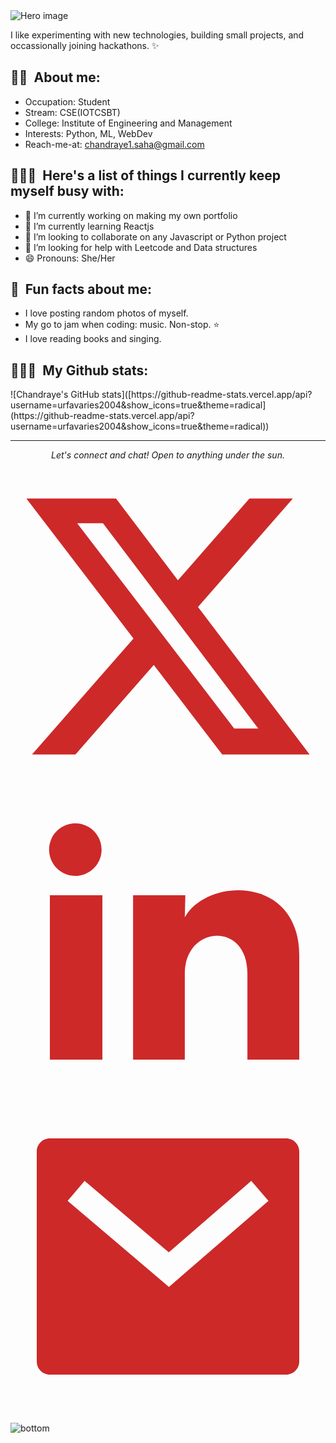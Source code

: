 <img src="https://raw.githubusercontent.com/jayehernandez/jayehernandez/3f5402efef9a0ae89211a6e04609558e862ca616/readme/hero.svg" alt="Hero image">

I like experimenting with new technologies, building small projects, and occassionally joining hackathons. ✨

<h2 align="left">👩🏻&nbsp; About me: </h2>

- Occupation: Student
- Stream: CSE(IOTCSBT)
- College: Institute of Engineering and Management
- Interests: Python, ML, WebDev
- Reach-me-at: chandraye1.saha@gmail.com


<h2 align="left">👩🏻‍💻&nbsp; Here's a list of things I currently keep myself busy with: </h2>

- 🔭 I’m currently working on making my own portfolio
- 🌱 I’m currently learning Reactjs
- 👯 I’m looking to collaborate on any Javascript or Python project
- 🤔 I’m looking for help with Leetcode and Data structures
- 😄 Pronouns: She/Her

<h2 align="left">💫&nbsp; Fun facts about me: </h2>

- I love posting random photos of myself.
- My go to jam when coding: music. Non-stop. ⭐️
- I love reading books and singing.
  
 
<h2 align="left">👩🏻‍💻&nbsp; My Github stats: </h2>
![Chandraye's GitHub stats]([https://github-readme-stats.vercel.app/api?username=urfavaries2004&show_icons=true&theme=radical](https://github-readme-stats.vercel.app/api?username=urfavaries2004&show_icons=true&theme=radical))

<hr>
<p align="center">
  <i>Let's connect and chat! Open to anything under the sun.</i>

  <p align="center">
    <a href="https://x.com/lxstfxl_aries04" alt="Twitter"><svg xmlns="http://www.w3.org/2000/svg" viewBox="0 0 24 24" fill="rgba(205,41,41,1)"><path d="M18.2048 2.25H21.5128L14.2858 10.51L22.7878 21.75H16.1308L10.9168 14.933L4.95084 21.75H1.64084L9.37084 12.915L1.21484 2.25H8.04084L12.7538 8.481L18.2048 2.25ZM17.0438 19.77H18.8768L7.04484 4.126H5.07784L17.0438 19.77Z"></path></svg></a>
    <a href="https://www.linkedin.com/in/chandraye-saha-331155262/" alt="Linkedin"><svg xmlns="http://www.w3.org/2000/svg" viewBox="0 0 24 24" fill="rgba(205,41,41,1)"><path d="M6.94048 4.99993C6.94011 5.81424 6.44608 6.54702 5.69134 6.85273C4.9366 7.15845 4.07187 6.97605 3.5049 6.39155C2.93793 5.80704 2.78195 4.93715 3.1105 4.19207C3.43906 3.44699 4.18654 2.9755 5.00048 2.99993C6.08155 3.03238 6.94097 3.91837 6.94048 4.99993ZM7.00048 8.47993H3.00048V20.9999H7.00048V8.47993ZM13.3205 8.47993H9.34048V20.9999H13.2805V14.4299C13.2805 10.7699 18.0505 10.4299 18.0505 14.4299V20.9999H22.0005V13.0699C22.0005 6.89993 14.9405 7.12993 13.2805 10.1599L13.3205 8.47993Z"></path></svg></a>
    <a href="mailto:chandraye1.saha@gmail.com" alt="Contact me"><svg xmlns="http://www.w3.org/2000/svg" viewBox="0 0 24 24" fill="rgba(205,41,41,1)"><path d="M3 3H21C21.5523 3 22 3.44772 22 4V20C22 20.5523 21.5523 21 21 21H3C2.44772 21 2 20.5523 2 20V4C2 3.44772 2.44772 3 3 3ZM12.0606 11.6829L5.64722 6.2377L4.35278 7.7623L12.0731 14.3171L19.6544 7.75616L18.3456 6.24384L12.0606 11.6829Z"></path></svg></a>
  </p>

  
</p>

<img src="https://raw.githubusercontent.com/jayehernandez/jayehernandez/dcd7447c179f5a1131590b6ccba2223e879ab655/readme/bottom.svg" alt="bottom">
